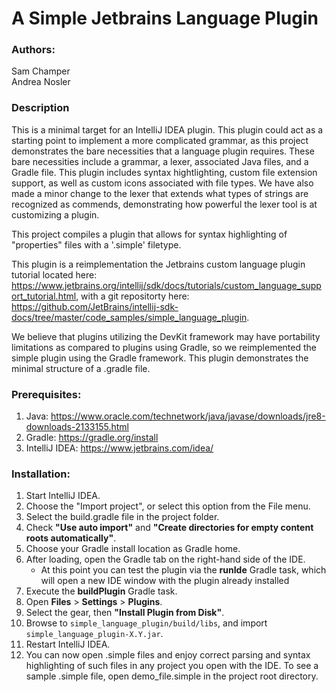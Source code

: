 # A Simple Jetbrains Language Plugin

### Authors:
Sam Champer <br/>
Andrea Nosler

### Description

This is a minimal target for an IntelliJ IDEA plugin. This plugin could act as a starting point to implement a more 
complicated grammar, as this project demonstrates the bare necessities that a language plugin requires.
These bare necessities include a grammar, a lexer, associated Java files, and a Gradle file. This plugin includes
syntax hightlighting, custom file extension support, as well as custom icons associated with file types. We have also
made a minor change to the lexer that extends what types of strings are recognized as commends, 
demonstrating how powerful the lexer tool is at customizing a plugin.

This project compiles a plugin that allows for syntax highlighting of "properties" files with a '.simple' filetype.

This plugin is a reimplementation the Jetbrains custom language plugin tutorial located here:
https://www.jetbrains.org/intellij/sdk/docs/tutorials/custom_language_support_tutorial.html,
with a git repositorty here:
https://github.com/JetBrains/intellij-sdk-docs/tree/master/code_samples/simple_language_plugin.

We believe that plugins utilizing the DevKit framework may have portability limitations as compared
to plugins using Gradle, so we reimplemented the simple plugin using the Gradle framework.
This plugin demonstrates the minimal structure of a .gradle file.

### Prerequisites:
1. Java: https://www.oracle.com/technetwork/java/javase/downloads/jre8-downloads-2133155.html
2. Gradle: https://gradle.org/install
3. IntelliJ IDEA: https://www.jetbrains.com/idea/

### Installation:
1. Start IntelliJ IDEA.
2. Choose the "Import project", or select this option from the File menu.
3. Select the build.gradle file in the project folder.
4. Check **"Use auto import"** and **"Create directories for empty content roots automatically"**.
5. Choose your Gradle install location as Gradle home.
6. After loading, open the Gradle tab on the right-hand side of the IDE.
    - At this point you can test the plugin via the **runIde** Gradle task, which will 
    open a new IDE window with the plugin already installed
7. Execute the **buildPlugin** Gradle task.
8. Open **Files** > **Settings** > **Plugins**.
9. Select the gear, then **"Install Plugin from Disk"**.
10. Browse to ``simple_language_plugin/build/libs``, and import ``simple_language_plugin-X.Y.jar``.
11. Restart IntelliJ IDEA.
12. You can now open .simple files and enjoy correct parsing and syntax highlighting of such files in any project
you open with the IDE. To see a sample .simple file, open demo_file.simple in the project root directory.
